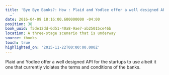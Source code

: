 ```yaml
---
title: 'Bye Bye Banks?: How : Plaid and Yodlee offer a well designed API for the startups
  …'
date: 2016-04-09 18:16:00.600000000 -04:00
position: 38
book_uuid: f5de12dd-6d51-40a8-9ae7-ab25015ce46b
location: A three-stage scenario that is underway
source: ibooks
touch: true
highlighted_on: '2015-11-22T00:00:00.000Z'
---
```


Plaid and Yodlee offer a well designed API for the startups to use albeit it one that currently violates the terms and conditions of the banks.